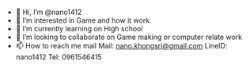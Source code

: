 - 👋 Hi, I’m @nano1412
- 👀 I’m interested in Game and how it work.
- 🌱 I’m currently learning on High school
- 💞️ I’m looking to collaborate on Game making or computer relate work
- 📫 How to reach me mail
    Mail: nano.khongsri@gmail.com
    LineID: nano1412
    Tel: 0961546415
<!---
nano1412/nano1412 is a ✨ special ✨ repository because its `README.md` (this file) appears on your GitHub profile.
You can click the Preview link to take a look at your changes.
--->
